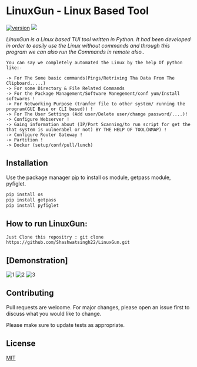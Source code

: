# LinuxGun - Linux Based Tool
[![version](https://img.shields.io/badge/version-1.0.1-blue.svg)](https://github.com/Shashwatsingh22/LinuxGun.git)
<img src="https://img.shields.io/badge/made%20with-python-yellowgreen" />

*LinuxGun is a Linux based TUI tool written in Python. It had been developed in order to easily use the Linux without commands and through this program we can also run the Commands in remote also..* 

```
You can say we completely automated the Linux by the help Of python like:-

-> For The Some basic commands(Pings/Retriving Tha Data From The Clipboard.....)
-> For some Directory & File Related Commands
-> For the Package Management/Software Manegement/conf yum/Install softwares !
-> For Networking Purpose (tranfer file to other system/ running the program(GUI Base or CLI based)) !
-> For The User Settings (Add user/Delete user/change password/....)!
-> Configure Webserver !
-> Gaing information about (IP/Port Scanning/to run script for get the that system is vulnerabel or not) BY THE HELP OF TOOL(NMAP) !
-> Configure Router Gateway !
-> Partition !
-> Docker (setup/conf/pull/lunch)

```

## Installation

Use the package manager [pip](https://pip.pypa.io/en/stable/) to install   os module, getpass module, pyfiglet. 

```bash
pip install os
pip install getpass
pip install pyfiglet
```

## How to run LinuxGun: 
``` 
Just Clone this repositry : git clone https://github.com/Shashwatsingh22/LinuxGun.git
```

## [Demonstration]

![1](https://github.com/Shashwatsingh22/LinuxGun/tree/master/Demo/1.png)
![2](https://github.com/Shashwatsingh22/LinuxGun/tree/master/Demo/2.png)
![3](https://github.com/Shashwatsingh22/LinuxGun/tree/master/Demo/3.png)




## Contributing
Pull requests are welcome. For major changes, please open an issue first to discuss what you would like to change.

Please make sure to update tests as appropriate.

## License
[MIT](https://choosealicense.com/licenses/mit/)
